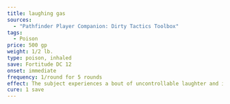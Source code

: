 ```yaml
---
title: laughing gas
sources:
  - "Pathfinder Player Companion: Dirty Tactics Toolbox"
tags:
  - Poison
price: 500 gp
weight: 1/2 lb.
type: poison, inhaled
save: Fortitude DC 12
onset: immediate
frequency: 1/round for 5 rounds
effect: The subject experiences a bout of uncontrollable laughter and is dazed for 1 round
cure: 1 save
---
```

